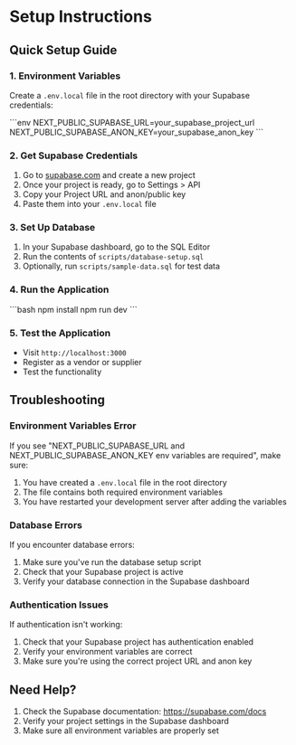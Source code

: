 # Setup Instructions

## Quick Setup Guide

### 1. Environment Variables

Create a `.env.local` file in the root directory with your Supabase credentials:

\`\`\`env
NEXT_PUBLIC_SUPABASE_URL=your_supabase_project_url
NEXT_PUBLIC_SUPABASE_ANON_KEY=your_supabase_anon_key
\`\`\`

### 2. Get Supabase Credentials

1. Go to [supabase.com](https://supabase.com) and create a new project
2. Once your project is ready, go to Settings > API
3. Copy your Project URL and anon/public key
4. Paste them into your `.env.local` file

### 3. Set Up Database

1. In your Supabase dashboard, go to the SQL Editor
2. Run the contents of `scripts/database-setup.sql`
3. Optionally, run `scripts/sample-data.sql` for test data

### 4. Run the Application

\`\`\`bash
npm install
npm run dev
\`\`\`

### 5. Test the Application

- Visit `http://localhost:3000`
- Register as a vendor or supplier
- Test the functionality

## Troubleshooting

### Environment Variables Error
If you see "NEXT_PUBLIC_SUPABASE_URL and NEXT_PUBLIC_SUPABASE_ANON_KEY env variables are required", make sure:

1. You have created a `.env.local` file in the root directory
2. The file contains both required environment variables
3. You have restarted your development server after adding the variables

### Database Errors
If you encounter database errors:

1. Make sure you've run the database setup script
2. Check that your Supabase project is active
3. Verify your database connection in the Supabase dashboard

### Authentication Issues
If authentication isn't working:

1. Check that your Supabase project has authentication enabled
2. Verify your environment variables are correct
3. Make sure you're using the correct project URL and anon key

## Need Help?

1. Check the Supabase documentation: https://supabase.com/docs
2. Verify your project settings in the Supabase dashboard
3. Make sure all environment variables are properly set
